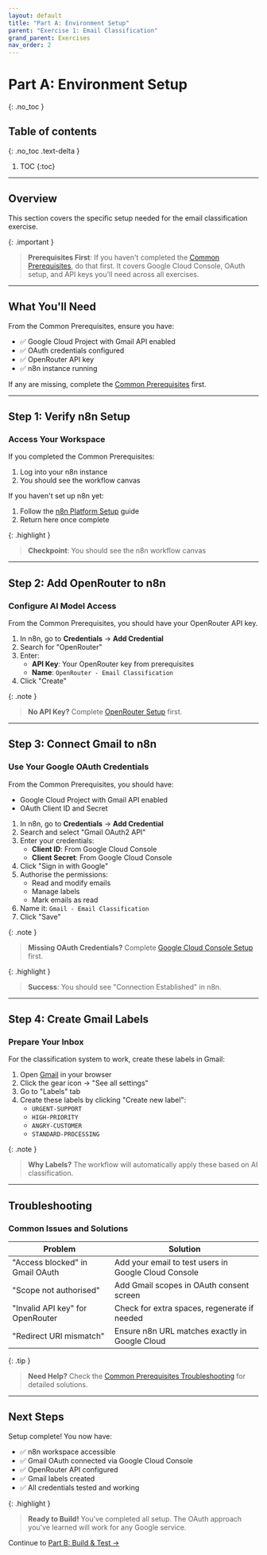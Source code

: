 ```yaml
---
layout: default
title: "Part A: Environment Setup"
parent: "Exercise 1: Email Classification"
grand_parent: Exercises
nav_order: 2
---
```


# Part A: Environment Setup

{: .no_toc }

## Table of contents

{: .no_toc .text-delta }

1. TOC
{:toc}

---

## Overview

This section covers the specific setup needed for the email classification exercise.

{: .important }
> **Prerequisites First**: If you haven't completed the [Common Prerequisites](/common-prerequisites), do that first. It covers Google Cloud Console, OAuth setup, and API keys you'll need across all exercises.

---

## What You'll Need

From the Common Prerequisites, ensure you have:

- ✅ Google Cloud Project with Gmail API enabled
- ✅ OAuth credentials configured
- ✅ OpenRouter API key
- ✅ n8n instance running

If any are missing, complete the [Common Prerequisites](/common-prerequisites) first.

---

## Step 1: Verify n8n Setup

### Access Your Workspace

If you completed the Common Prerequisites:

1. Log into your n8n instance
2. You should see the workflow canvas

If you haven't set up n8n yet:

1. Follow the [n8n Platform Setup](/common-prerequisites#n8n-platform-setup) guide
2. Return here once complete

{: .highlight }
> **Checkpoint**: You should see the n8n workflow canvas

---

## Step 2: Add OpenRouter to n8n

### Configure AI Model Access

From the Common Prerequisites, you should have your OpenRouter API key.

1. In n8n, go to **Credentials** → **Add Credential**
2. Search for "OpenRouter"
3. Enter:
   - **API Key**: Your OpenRouter key from prerequisites
   - **Name**: `OpenRouter - Email Classification`
4. Click "Create"

{: .note }
> **No API Key?** Complete [OpenRouter Setup](/common-prerequisites#openrouter-setup) first.

---

## Step 3: Connect Gmail to n8n

### Use Your Google OAuth Credentials

From the Common Prerequisites, you should have:

- Google Cloud Project with Gmail API enabled
- OAuth Client ID and Secret

1. In n8n, go to **Credentials** → **Add Credential**
2. Search and select "Gmail OAuth2 API"
3. Enter your credentials:
   - **Client ID**: From Google Cloud Console
   - **Client Secret**: From Google Cloud Console
4. Click "Sign in with Google"
5. Authorise the permissions:
   - Read and modify emails
   - Manage labels
   - Mark emails as read
6. Name it: `Gmail - Email Classification`
7. Click "Save"

{: .note }
> **Missing OAuth Credentials?** Complete [Google Cloud Console Setup](/common-prerequisites#google-cloud-console-setup) first.

{: .highlight }
> **Success**: You should see "Connection Established" in n8n.

---

## Step 4: Create Gmail Labels

### Prepare Your Inbox

For the classification system to work, create these labels in Gmail:

1. Open [Gmail](https://mail.google.com) in your browser
2. Click the gear icon → "See all settings"
3. Go to "Labels" tab
4. Create these labels by clicking "Create new label":
   - `URGENT-SUPPORT`
   - `HIGH-PRIORITY`
   - `ANGRY-CUSTOMER`
   - `STANDARD-PROCESSING`

{: .note }
> **Why Labels?** The workflow will automatically apply these based on AI classification.

---

## Troubleshooting

### Common Issues and Solutions

| Problem | Solution |
|---------|----------|
| "Access blocked" in Gmail OAuth | Add your email to test users in Google Cloud Console |
| "Scope not authorised" | Add Gmail scopes in OAuth consent screen |
| "Invalid API key" for OpenRouter | Check for extra spaces, regenerate if needed |
| "Redirect URI mismatch" | Ensure n8n URL matches exactly in Google Cloud |

{: .tip }
> **Need Help?** Check the [Common Prerequisites Troubleshooting](/common-prerequisites#troubleshooting) for detailed solutions.

---

## Next Steps

Setup complete! You now have:

- ✅ n8n workspace accessible
- ✅ Gmail OAuth connected via Google Cloud Console
- ✅ OpenRouter API configured
- ✅ Gmail labels created
- ✅ All credentials tested and working

{: .highlight }
> **Ready to Build!** You've completed all setup. The OAuth approach you've learned will work for any Google service.

Continue to [Part B: Build & Test →](./part-b-workflow)
